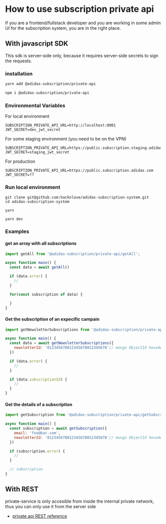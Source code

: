 # How to use subscription private api

If you are a frontend/fullstack developer and you are working in some admin UI for the subscription system, you are in the right place.

## With javascript SDK

This sdk is server-side only, because it requires server-side secrets to sign the requests.


### installation
```bash
yarn add @adidas-subscription/private-api
```

```bash
npm i @adidas-subscription/private-api
```

### Environmental Variables
For local environment
```
SUBSCRIPTION_PRIVATE_API_URL=http://localhost:8001
JWT_SECRET=dev_jwt_secret
```

For some staging environment (you need to be on the VPN)
```
SUBSCRIPTION_PRIVATE_API_URL=https://public.subscription.staging.adidas.com
JWT_SECRET=staging_jwt_secret
```

For production
```
SUBSCRIPTION_PRIVATE_API_URL=https://public.subscription.adidas.com
JWT_SECRET=??
```

### Run local environment

```
git clone git@github.com:hacknlove/adidas-subscription-system.git
cd adidas-subscription-system

yarn

yarn dev
```

### Examples

#### get an array with all subscriptions

```js
import getAll from '@adidas-subscription/private-api/getAll';

async function main() {
  const data = await getAll()

  if (data.error) {
    //
  }

  for(const subscription of data) {

  }
}
```

#### Get the subscription of an expecific campain

```js
import getNewsletterSubscriptions from '@adidas-subscription/private-api/getNewsletterSubscriptions';

async function main() {
  const data = await getNewsletterSubscriptions({
    newsletterId: '012345678012345678012345678'// mongo ObjectId hexadecimal representation,
  })

  if (data.error) {
    //
  }

  if (data.subscriptionId) {
    //
  }
}

```

#### Get the details of a subscription 

```js
import getSubscription from '@adidas-subscription/private-api/getSubscription';

async function main() {
  const subscription = await getSubscription({
    email: 'foo@bar.com',
    newsletterId: '012345678012345678012345678'// mongo ObjectId hexadecimal representation,
  })

  if (subscription.error) {
    //
  }

  // subscription
}
```

## With REST

private-service is only accesible from inside the internal private network, thus you can only use it from the server side

* [private api REST reference](./private-api-rest-reference.md)